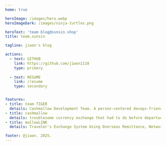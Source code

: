 ```yaml
---
home: true

heroImage: /images/hero.webp
heroImageDark: /images/ninja-turtles.png

heroText: 'team blog@sunsin.shop'
title: team.sunsin

tagline: jiwon's blog

actions:
  - text: GITHUB
    link: https://github.com/jiwon1118
    type: primary
  
  - text: RESUME
    link: /resume
    type: secondary


features:
- title: team TIGER
  details: Cashmallow Development Team. A person-centered devops-friendly software developer organization that makes and operates more than customers want one step faster than the market.
- title: cashmallow
  details: troublesome currency exchange that had to do before departue. start a reliable trip by using Cashmallow exchange service.
- title: mallowLINK
  details: Traveler's Exchange System Using Overseas Remittance, Network Solution for Financial Institutions

footer: @jiwon. 2025.
---
```

